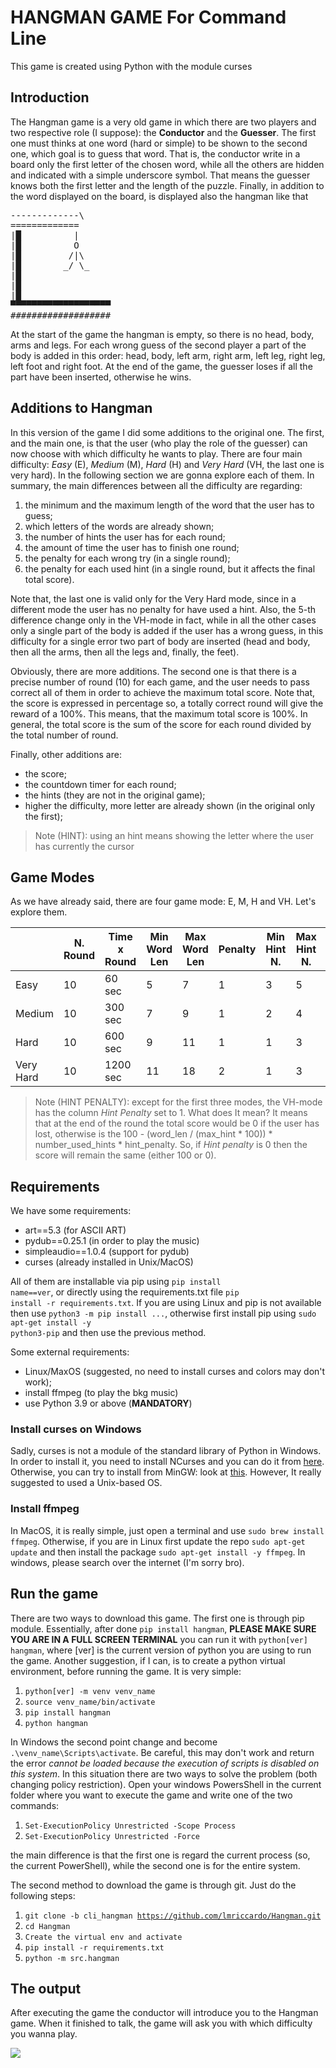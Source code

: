 # HANGMAN GAME For Command Line

This game is created using Python with the module curses

## Introduction
The Hangman game is a very old game in which there are two players and two respective role (I suppose): the **Conductor** and the **Guesser**. The first one must thinks at one word (hard or simple) to be shown to the second one, which goal is to guess that word. That is, the conductor write in a board only the first letter of the chosen word, while all the others are hidden and indicated with a simple underscore symbol. That means the guesser knows both the first letter and the length of the puzzle. Finally, in addition to the word displayed on the board, is displayed also the hangman like that

<pre>
-------------\
=============
|█          |
|█          O
|█         /|\
|█        _/ \_
|█
|█
|█
▀▀▀▀▀▀▀▀▀▀▀▀▀▀▀▀▀▀▀
###################
</pre>

At the start of the game the hangman is empty, so there is no head, body, arms and legs. For each wrong guess of the second player a part of the body is added in this order: head, body, left arm, right arm, left leg, right leg, left foot and right foot. At the end of the game, the guesser loses if all the part have been inserted, otherwise he wins.

## Additions to Hangman
In this version of the game I did some additions to the original one. The first, and the main one, is that the user (who play the role of the guesser) can now choose with which difficulty he wants to play. There are four main difficulty: *Easy* (E), *Medium* (M), *Hard* (H) and *Very Hard* (VH, the last one is very hard). In the following section we are gonna explore each of them. In summary, the main differences between all the difficulty are regarding:

1. the minimum and the maximum length of the word that the user has to guess;
2. which letters of the words are already shown;
3. the number of hints the user has for each round;
4. the amount of time the user has to finish one round;
5. the penalty for each wrong try (in a single round);
6. the penalty for each used hint (in a single round, but it affects the final total score).

Note that, the last one is valid only for the Very Hard mode, since in a different mode the user has no penalty for have used a hint. Also, the 5-th difference change only in the VH-mode in fact, while in all the other cases only a single part of the body is added if the user has a wrong guess, in this difficulty for a single error two part of body are inserted (head and body, then all the arms, then all the legs and, finally, the feet).

Obviously, there are more additions. The second one is that there is a precise number of round (10) for each game, and the user needs to pass correct all of them in order to achieve the maximum total score. Note that, the score is expressed in percentage so, a totally correct round will give the reward of a 100%. This means, that the maximum total score is 100%. In general, the total score is the sum of the score for each round divided by the total number of round. 

Finally, other additions are:
+ the score;
+ the countdown timer for each round;
+ the hints (they are not in the original game);
+ higher the difficulty, more letter are already shown (in the original only the first);

> Note (HINT): using an hint means showing the letter where the user has currently the cursor

## Game Modes
As we have already said, there are four game mode: E, M, H and VH. Let's explore them.

|           | N. Round | Time x Round | Min Word Len | Max Word Len | Penalty | Min Hint N. | Max Hint N. | Hint Penalty |
|-----------|----------|--------------|--------------|--------------|---------|-------------|-------------|--------------|
| Easy      |    10    |    60 sec    |       5      |       7      |    1    |      3      |      5      |       0      |
| Medium    |    10    |    300 sec   |       7      |       9      |    1    |      2      |      4      |       0      |
| Hard      |    10    |    600 sec   |       9      |      11      |    1    |      1      |      3      |       0      |
| Very Hard |    10    |   1200 sec   |      11      |      18      |    2    |      1      |      3      |       1      |

> Note (HINT PENALTY): except for the first three modes, the VH-mode has the column _Hint Penalty_ set to 1. What does It mean? It means that at the end of the round the total score would be 0 if the user has lost, otherwise is the 100 - (word_len / (max_hint * 100)) * number_used_hints * hint_penalty. So, if *Hint penalty* is 0 then the score will remain the same (either 100 or 0). 


## Requirements
We have some requirements:
+ art==5.3 (for ASCII ART)
+ pydub==0.25.1 (in order to play the music)
+ simpleaudio==1.0.4 (support for pydub)
+ curses (already installed in Unix/MacOS)

All of them are installable via pip using <code>pip install name==ver</code>, or directly using the requirements.txt file <code>pip install -r requirements.txt</code>. If you are using Linux and pip is not available then use <code>python3 -m pip install ...</code>, otherwise first install pip using <code>sudo apt-get install -y python3-pip</code> and then use the previous method. 

Some external requirements:
+ Linux/MaxOS (suggested, no need to install curses and colors may don't work);
+ install ffmpeg (to play the bkg music)
+ use Python 3.9 or above (**MANDATORY**)

### Install curses on Windows
Sadly, curses is not a module of the standard library of Python in Windows. In order to install it, you need to install NCurses and you can do it from [here](https://invisible-island.net/ncurses/). Otherwise, you can try to install from MinGW: look at [this](https://e-l.unifi.it/pluginfile.php/805205/mod_resource/content/0/ncurses%20installation%20-%20en.pdf). However, It really suggested to used a Unix-based OS.

### Install ffmpeg
In MacOS, it is really simple, just open a terminal and use <code>sudo brew install ffmpeg</code>. Otherwise, if you are in Linux first update the repo <code>sudo apt-get update</code> and then install the package <code>sudo apt-get install -y ffmpeg</code>. In windows, please search over the internet (I'm sorry bro).


## Run the game
There are two ways to download this game. The first one is through pip module. Essentially, after done <code>pip install hangman</code>, **PLEASE MAKE SURE YOU ARE IN A FULL SCREEN TERMINAL** you can run it with <code>python[ver] hangman</code>, where [ver] is the current version of python you are using to run the game. Another suggestion, if I can, is to create a python virtual environment, before running the game. It is very simple:

1. <code>python[ver] -m venv venv_name</code>
2. <code>source venv_name/bin/activate</code>
3. <code>pip install hangman</code>
4. <code>python hangman</code>

In Windows the second point change and become <code>.\venv_name\Scripts\activate</code>. Be careful, this may don't work and return the error *cannot be loaded because the execution of scripts is disabled on this system*. In this situation there are two ways to solve the problem (both changing policy restriction). Open your windows PowersShell in the current folder where you want to execute the game and write one of the two commands:

1. <code>Set-ExecutionPolicy Unrestricted -Scope Process</code>
2. <code>Set-ExecutionPolicy Unrestricted -Force</code>

the main difference is that the first one is regard the current process (so, the current PowerShell), while the second one is for the entire system.

The second method to download the game is through git. Just do the following steps:

1. <code>git clone -b cli_hangman https://github.com/lmriccardo/Hangman.git </code>
2. <code>cd Hangman</code>
3. <code>Create the virtual env and activate</code>
4. <code>pip install -r requirements.txt</code>
5. <code>python -m src.hangman</code>


## The output
After executing the game the conductor will introduce you to the Hangman game. When it finished to talk, the game will ask you with which difficulty you wanna play.

![](https://imgur.com/a/6L2wT6A)